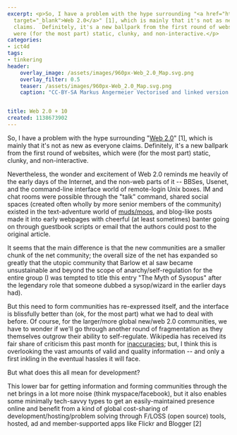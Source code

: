 ```yaml
---
excerpt: <p>So, I have a problem with the hype surrounding "<a href="http://en.wikipedia.org/wiki/Web_2.0"
  target="_blank">Web 2.0</a>" [1], which is mainly that it's not as new as everyone
  claims.  Definitely, it's a new ballpark from the first round of websites, which
  were (for the most part) static, clunky, and non-interactive.</p>
categories:
- ict4d
tags:
- tinkering
header:
    overlay_image: /assets/images/960px-Web_2.0_Map.svg.png
    overlay_filter: 0.5
    teaser: /assets/images/960px-Web_2.0_Map.svg.png
    caption: "CC-BY-SA Markus Angermeier Vectorised and linked version by Luca / WikiMedia"


title: Web 2.0 + 10
created: 1138673902
---
```

<p>So, I have a problem with the hype surrounding "<a href="http://en.wikipedia.org/wiki/Web_2.0" target="_blank">Web 2.0</a>" [1], which is mainly that it's not as new as everyone claims.  Definitely, it's a new ballpark from the first round of websites, which were (for the most part) static, clunky, and non-interactive.</p>

<p>Nevertheless, the wonder and excitement of Web 2.0 reminds me heavily of the early days of the Internet, and the non-web parts of it -- BBSes, Usenet, and the command-line interface world of remote-login Unix boxes.  IM and chat rooms were possible through the "talk" command, shared social spaces (created often wholly by more senior members of the community) existed in the text-adventure world of <a href="http://en.wikipedia.org/wiki/Muds" target="_blank">muds/moos</a>, and blog-like posts made it into early webpages with cheerful (at least sometimes) banter going on through guestbook scripts or email that the authors could post to the original article.</p>

<p>It seems that the main difference is that the new communities are a smaller chunk of the net community; the overall size of the net has expanded so greatly that the utopic community that Barlow et al saw became unsustainable and beyond the scope of anarchy/self-regulation for the entire group (I was tempted to title this entry "The Myth of Sysopus" after the legendary role that someone dubbed a sysop/wizard in the earlier days had).</p>

<p>But this need to form communities has re-expressed itself, and the interface is blissfully better than (ok, for the most part) what we had to deal with before.  Of course, for the larger/more global new/web 2.0 communities, we have to wonder if we'll go through another round of fragmentation as they themselves outgrow their ability to self-regulate.  Wikipedia has received its fair share of criticism this past month for <a href="http://yro.slashdot.org/yro/06/01/30/2123219.shtml" target="_blank">inaccuracies</a>; but, I think this is overlooking the vast amounts of valid and quality information -- and only a first inkling in the eventual hassles it will face.</p>

<p>But what does this all mean for development?</p>

<p>This lower bar for getting information and forming communities through the net brings in a lot more noise (think myspace/facebook), but it also enables some minimally tech-savvy types to get an easily-maintained presence online and benefit from a kind of global cost-sharing of development/hosting/problem solving through F/LOSS (open source) tools, hosted, ad and member-supported apps like Flickr and Blogger [2]</p>

